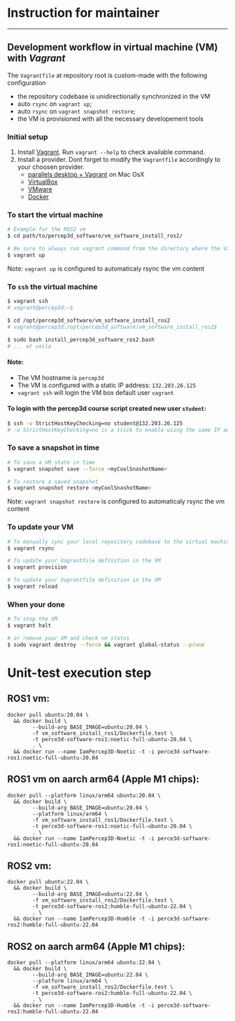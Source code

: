 # Instruction for maintainer

---

## Development workflow in virtual machine (VM) with _Vagrant_ 

The `Vagrantfile` at repository root is custom-made with the following configuration
- the repository codebase is unidirectionally synchronized in the VM 
- auto `rsync` on `vagrant up`;
- auto `rsync` on `vagrant snapshot restore`;
- the VM is provisioned with all the necessary developement tools

### Initial setup
1. Install [Vagrant](https://www.vagrantup.com). Run `vagrant --help` to check available command. 
2. Install a provider. Dont forget to modify the `Vagrantfile` accordingly to your choosen provider.
   - [parallels desktop + Vagrant](http://parallels.github.io/vagrant-parallels/docs/) on Mac OsX 
   - [VirtualBox](https://developer.hashicorp.com/vagrant/docs/providers/virtualbox)
   - [VMware](https://developer.hashicorp.com/vagrant/docs/providers/vmware)
   - [Docker](https://developer.hashicorp.com/vagrant/docs/providers/docker)

### To start the virtual machine
```bash
# Example for the ROS2 vm
$ cd path/to/percep3d_software/vm_software_install_ros2/

# Be sure to always run vagrant command from the directory where the Vagrantfile is.
$ vagrant up
```
Note: `vagrant up` is configured to automaticaly rsync the vm content

### To `ssh` the virtual machine
```bash
$ vagrant ssh
# vagrant@percep3d:~$

$ cd /opt/percep3d_software/vm_software_install_ros2
# vagrant@percep3d:/opt/percep3d_software/vm_software_install_ros2$

$ sudo bash install_percep3d_software_ros2.bash
# ... et voila
```
#### Note: 
- The VM hostname is `percep3d`
- The VM is configured with a static IP address: `132.203.26.125`
- `vagrant ssh` will login the VM box default user `vagrant`
 
#### To login with the percep3d course script created new user `student`:  
```bash
$ ssh -o StrictHostKeyChecking=no student@132.203.26.125
# -o StrictHostKeyChecking=no is a trick to enable using the same IP address as the real server and
```


### To save a snapshot in time
```bash
# To save a VM state in time
$ vagrant snapshot save --force <myCoolSnashotName>

# To restore a saved snapshot
$ vagrant snapshot restore <myCoolSnashotName>
```
Note: `vagrant snapshot restore` is configured to automaticaly rsync the vm content

### To update your VM
```bash
# To manually sync your local repository codebase to the virtual machine (unidirectional sync)
$ vagrant rsync

# To update your Vagrantfile definition in the VM
$ vagrant provision  

# To update your Vagrantfile definition in the VM
$ vagrant reload
```

### When your done
```bash
# To stop the VM
$ vagrant halt

# or remove your VM and check vm status
$ sudo vagrant destroy --force && vagrant global-status --prune
```


# Unit-test execution step 
## ROS1 vm:
```shell
docker pull ubuntu:20.04 \
  && docker build \
        --build-arg BASE_IMAGE=ubuntu:20.04 \ 
        -f vm_software_install_ros1/Dockerfile.test \ 
        -t perce3d-software-ros1:noetic-full-ubuntu-20.04 \ 
        . \ 
  && docker run --name IamPercep3D-Noetic -t -i perce3d-software-ros1:noetic-full-ubuntu-20.04 
```

## ROS1 vm on aarch arm64 (Apple M1 chips):
```shell
docker pull --platform linux/arm64 ubuntu:20.04 \
  && docker build \
        --build-arg BASE_IMAGE=ubuntu:20.04 \ 
        --platform linux/arm64 \ 
        -f vm_software_install_ros1/Dockerfile.test \ 
        -t perce3d-software-ros1:noetic-full-ubuntu-20.04 \ 
        . \ 
  && docker run --name IamPercep3D-Noetic -t -i perce3d-software-ros1:noetic-full-ubuntu-20.04 
```

## ROS2 vm:
```shell
docker pull ubuntu:22.04 \
  && docker build \
        --build-arg BASE_IMAGE=ubuntu:22.04 \
        -f vm_software_install_ros2/Dockerfile.test \
        -t perce3d-software-ros2:humble-full-ubuntu-22.04 \
        . \
  && docker run --name IamPercep3D-Humble -t -i perce3d-software-ros2:humble-full-ubuntu-22.04 
```

## ROS2 on aarch arm64 (Apple M1 chips):
```shell
docker pull --platform linux/arm64 ubuntu:22.04 \
  && docker build \
        --build-arg BASE_IMAGE=ubuntu:22.04 \
        --platform linux/arm64 \
        -f vm_software_install_ros2/Dockerfile.test \
        -t perce3d-software-ros2:humble-full-ubuntu-22.04 \
        . \
  && docker run --name IamPercep3D-Humble -t -i perce3d-software-ros2:humble-full-ubuntu-22.04 
```

